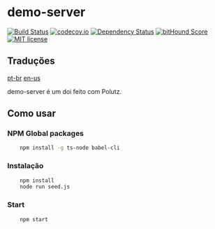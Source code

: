 # demo-server

[![Build Status](https://travis-ci.org/alanmarcell/demo-server.svg)](https://travis-ci.org/alanmarcell/demo-server)
[![codecov.io](http://codecov.io/github/alanmarcell/demo-server/coverage.svg)](http://codecov.io/github/alanmarcell/demo-server)
[![Dependency Status](https://gemnasium.com/alanmarcell/demo-server.svg)](https://gemnasium.com/alanmarcell/demo-server)
[![bitHound Score](https://www.bithound.io/github/gotwarlost/istanbul/badges/score.svg)](https://www.bithound.io/github/alanmarcell/demo-server)
[![MIT license](http://img.shields.io/badge/license-MIT-brightgreen.svg)](http://opensource.org/licenses/MIT)

## Traduções
[pt-br](https://github.com/alanmarcell/demo-server/blob/master/README.pt-br.md)
[en-us](https://github.com/alanmarcell/demo-server/blob/master/README.md)

demo-server é um doi feito com Polutz.

## Como usar

### NPM Global packages
```bash
    npm install -g ts-node babel-cli
```

### Instalação
```bash
    npm install   
    node run seed.js 
```

### Start
```bash
    npm start
```
